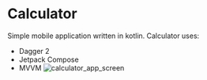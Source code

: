 # Calculator
Simple mobile application written in kotlin. Calculator uses:
 - Dagger 2
 - Jetpack Compose
 - MVVM
 ![calculator_app_screen](https://user-images.githubusercontent.com/25510169/233459432-745dcd2f-28bb-4c57-8abb-6e16dd435eee.JPG)
